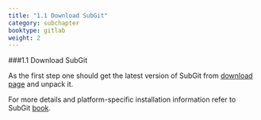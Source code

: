 ```yaml
---
title: "1.1 Download SubGit"
category: subchapter
booktype: gitlab
weight: 2
---
```


###1.1 Download SubGit

As the first step one should get the latest version of SubGit from [download page](download.html) and unpack it.

For more details and platform-specific installation information refer to SubGit [book](remote-book.html).

[](#up)
